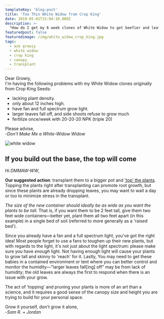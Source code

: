 ```yaml
---
templateKey: 'blog-post'
title: 'Too Thin White Widow from Crop King'
date: 2019-05-01T15:04:10.000Z
description: >-
  "How do I get my 6 week clones of White Widow to get beefier and leafier?"
featuredpost: false
featuredimage: /img/white_widow_crop_king.jpg
tags:
  - ask growiy
  - white widow
  - crop king
  - canopy
  - transplant
---
```


Dear Growiy,<br>
I'm having the following problems with my White Widow clones originally from Crop King Seeds:
* lacking plant density.
* only about 12 inches high.
* have fan and full spectrum grow light.
* larger leaves fall off, and side shoots refuse to grow much
* fertilize once/week with 20-20-20 NPK (triple 20)

Please advise,<br>
-*Don't Make Me a White-Widow Widow*

![white widow](/img/white_widow_crop_king.jpg)


## If you build out the base, the top will come
Hi *DMMAW-WW*,

**Our suggested action**: transplant them to a bigger pot and ['top' the plants](https://www.leafly.com/news/growing/how-to-top-cannabis-plants-for-better-yields). Topping the plants right after transplanting can promote root growth, but since these plants are already dropping leaves, you may want to wait a day or too to minimize stress in the transplant.

*The size of the new container should ideally be as wide as you want the plants to be tall.* That is, if you want them to be 2 feet tall, give them two feet wide containers&mdash;better yet, plant them all two feet apart (in this example) in a single bed of soil (referred to more generally as a 'raised bed').

Since you already have a fan and a full spectrum light, you've got the right idea!
Most people forget to use a fans to toughen up their new plants, but with regards to the light, it's not just about the light spectrum: please make sure you have *enough* light. Not having enough light will cause your plants to grow tall and skinny to 'reach' for it.
Lastly, You may need to get these babies in a contained environment or tent where you can better control and monitor the humidity&mdash;"larger leaves fall[ing] off" may be from lack of humidity; the old leaves are always the first to respond when there is an issue with your grow.

The act of 'topping' and pruning your plants is more of an art than a science, and it requires a good sense of the canopy size and height you are trying to build for your personal space.

Grow it yourself, don't grow it alone,<br>
-*Sam R. + Jordan*

